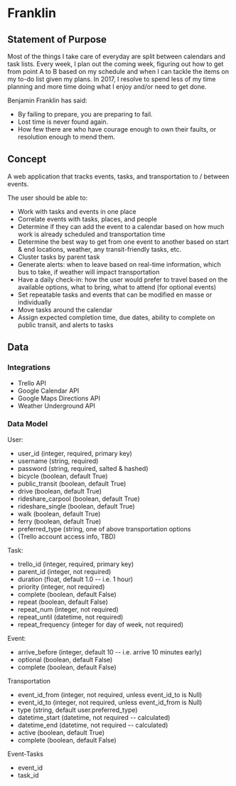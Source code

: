 # Franklin

## Statement of Purpose

Most of the things I take care of everyday are split between calendars and task lists.  Every week, I plan out the coming week, figuring out how to get from point A to B based on my schedule and when I can tackle the items on my to-do list given my plans.  In 2017, I resolve to spend less of my time planning and more time doing what I enjoy and/or need to get done.

Benjamin Franklin has said:
* By failing to prepare, you are preparing to fail. 
* Lost time is never found again. 
* How few there are who have courage enough to own their faults, or resolution enough to mend them.

## Concept

A web application that tracks events, tasks, and transportation to / between events.

The user should be able to:
* Work with tasks and events in one place
* Correlate events with tasks, places, and people
* Determine if they can add the event to a calendar based on how much work is already scheduled and transportation time
* Determine the best way to get from one event to another based on start & end locations, weather, any transit-friendly tasks, etc.
* Cluster tasks by parent task
* Generate alerts: when to leave based on real-time information, which bus to take, if weather will impact transportation
* Have a daily check-in: how the user would prefer to travel based on the available options, what to bring, what to attend (for optional events)
* Set repeatable tasks and events that can be modified en masse or individually
* Move tasks around the calendar
* Assign expected completion time, due dates, ability to complete on public transit, and alerts to tasks

## Data

### Integrations
* Trello API
* Google Calendar API
* Google Maps Directions API
* Weather Underground API

### Data Model

User:
* user_id (integer, required, primary key)
* username (string, required)
* password (string, required, salted & hashed)
* bicycle (boolean, default True)
* public_transit (boolean, default True)
* drive (boolean, default True)
* rideshare_carpool (boolean, default True)
* rideshare_single (boolean, default True)
* walk (boolean, default True)
* ferry (boolean, default True)
* preferred_type (string, one of above transportation options
* (Trello account access info, TBD)

Task:
* trello_id (integer, required, primary key)
* parent_id (integer, not required)
* duration (float, default 1.0 -- i.e. 1 hour)
* priority (integer, not required)
* complete (boolean, default False)
* repeat (boolean, default False)
* repeat_num (integer, not required)
* repeat_until (datetime, not required)
* repeat_frequency (integer for day of week, not required)

Event:
* arrive_before (integer, default 10 -- i.e. arrive 10 minutes early)
* optional (boolean, default False)
* complete (boolean, default False)

Transportation
* event_id_from (integer, not required, unless event_id_to is Null)
* event_id_to (integer, not required, unless event_id_from is Null)
* type (string, default user.preferred_type)
* datetime_start (datetime, not required -- calculated)
* datetime_end (datetime, not required -- calculated)
* active (boolean, default True)
* complete (boolean, default False)

Event-Tasks
* event_id
* task_id
